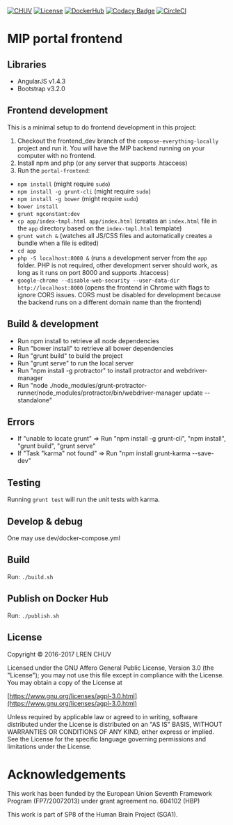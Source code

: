 [![CHUV](https://img.shields.io/badge/CHUV-LREN-AF4C64.svg)](https://www.unil.ch/lren/en/home.html) [![License](https://img.shields.io/badge/license-AGPL--3.0-blue.svg)](https://www.gnu.org/licenses/agpl-3.0.html) [![DockerHub](https://img.shields.io/badge/docker-hbpmip%2Fportal--frontend-008bb8.svg)](https://hub.docker.com/r/hbpmip/portal-frontend/) [![Codacy Badge](https://api.codacy.com/project/badge/Grade/9143f566eca64ffbb06258c61fb64ea0)](https://www.codacy.com/app/hbp-mip/portal-frontend?utm_source=github.com&amp;utm_medium=referral&amp;utm_content=LREN-CHUV/portal-frontend&amp;utm_campaign=Badge_Grade) [![CircleCI](https://circleci.com/gh/LREN-CHUV/portal-frontend/tree/master.svg?style=svg)](https://circleci.com/gh/LREN-CHUV/portal-frontend/tree/master)

# MIP portal frontend

## Libraries
- AngularJS v1.4.3
- Bootstrap v3.2.0

## Frontend development
This is a minimal setup to do frontend development in this project:
1. Checkout the frontend_dev branch of the `compose-everything-locally` project and run it. You will have the MIP backend running on your computer with no frontend.
2. Install npm and php (or any server that supports .htaccess)
3. Run the `portal-frontend`:
  * `npm install` (might require `sudo`)
  * `npm install -g grunt-cli` (might require `sudo`)
  * `npm install -g bower` (might require `sudo`)
  * `bower install`
  * `grunt ngconstant:dev`
  * `cp app/index-tmpl.html app/index.html` (creates an `index.html` file in the `app` directory based on the `index-tmpl.html` template)
  * `grunt watch &` (watches all JS/CSS files and automatically creates a bundle when a file is edited)
  * `cd app`
  * `php -S localhost:8000 &` (runs a development server from the `app` folder. PHP is not required, other development server should work, as long as it runs on port 8000 and supports .htaccess)
  * `google-chrome --disable-web-security --user-data-dir http://localhost:8000` (opens the frontend in Chrome with flags to ignore CORS issues. CORS must be disabled for development because the backend runs on a different domain name than the frontend)

## Build & development

* Run npm install to retrieve all node dependencies
* Run "bower install" to retrieve all bower dependencies
* Run "grunt build" to build the project
* Run "grunt serve" to run the local server
* Run "npm install -g protractor" to install protractor and webdriver-manager
* Run "node ./node_modules/grunt-protractor-runner/node_modules/protractor/bin/webdriver-manager update --standalone"

## Errors
* If "unable to locate grunt" => Run "npm install -g grunt-cli", "npm install", "grunt build", "grunt serve"
* If "Task "karma" not found" => Run "npm install grunt-karma --save-dev"


## Testing

Running `grunt test` will run the unit tests with karma.


## Develop & debug
One may use dev/docker-compose.yml

## Build

Run: `./build.sh`

## Publish on Docker Hub

Run: `./publish.sh`

## License

Copyright © 2016-2017 LREN CHUV

Licensed under the GNU Affero General Public License, Version 3.0 (the "License");
you may not use this file except in compliance with the License.
You may obtain a copy of the License at

   [https://www.gnu.org/licenses/agpl-3.0.html](https://www.gnu.org/licenses/agpl-3.0.html)

Unless required by applicable law or agreed to in writing, software
distributed under the License is distributed on an "AS IS" BASIS,
WITHOUT WARRANTIES OR CONDITIONS OF ANY KIND, either express or implied.
See the License for the specific language governing permissions and
limitations under the License.

# Acknowledgements

This work has been funded by the European Union Seventh Framework Program (FP7/2007­2013) under grant agreement no. 604102 (HBP)

This work is part of SP8 of the Human Brain Project (SGA1).
